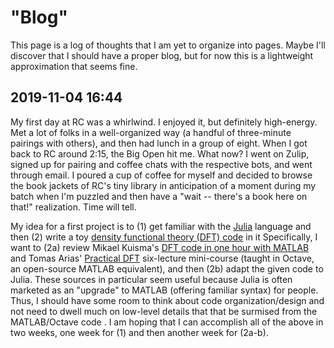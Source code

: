 # "Blog"

This page is a log of thoughts that I am yet to organize into pages. Maybe I'll discover that I should have a proper
 blog, but for now this is a lightweight approximation that seems fine.

## 2019-11-04 16:44

My first day at RC was a whirlwind. I enjoyed it, but definitely high-energy. Met a lot of folks in a well-organized way
(a handful of three-minute pairings with others), and then had lunch in a group of eight. When I got back to RC around
2:15, the Big Open hit me. What now? I went on Zulip, signed up for pairing and coffee chats with the respective bots,
and went through email. I poured a cup of coffee for myself and decided to browse the book jackets of RC's tiny
 library in anticipation of a moment during my batch when I'm puzzled and then have a "wait -- there's a book here on
  that!" realization. Time will tell.
  
My idea for a first project is to (1) get familiar with the [Julia](https://julialang.org/) language and then (2) write
a toy [density functional theory (DFT) code](https://en.wikipedia.org/wiki/Density_functional_theory ) in it
Specifically, I want to (2a) review Mikael Kuisma's [DFT code in one hour with
MATLAB](https://www.youtube.com/playlist?list=PLyifek164UUJk8PplzS56VvWZM8KgFqbk) and Tomas Arias' [Practical
DFT](http://jdftx.org/PracticalDFT.html) six-lecture mini-course (taught in Octave, an open-source MATLAB equivalent),
and then (2b) adapt the given code to Julia. These sources in particular seem useful because Julia is often marketed as
an "upgrade" to MATLAB (offering familiar syntax) for people. Thus, I should have some room to think about code
organization/design and not need to dwell much on low-level details that that be surmised from the MATLAB/Octave code
. I am hoping that I can accomplish all of the above in two weeks, one week for (1) and then another week for (2a-b).